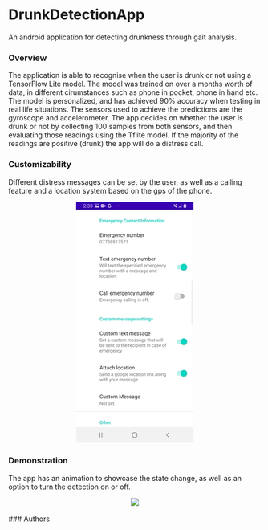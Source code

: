 # DrunkDetectionApp
An android application for detecting drunkness through gait analysis.

### Overview

The application is able to recognise when the user is drunk or not using a TensorFlow Lite model. The model was trained on over a months worth of data, in different cirumstances such as phone in pocket, phone in hand etc. The model is personalized, and has achieved 90% accuracy when testing in real life situations. The sensors used to achieve the predictions are the gyroscope and accelerometer. The app decides on whether the user is drunk or not by collecting 100 samples from both sensors, and then evaluating those readings using the Tflite model. If the majority of the readings are positive (drunk) the app will do a distress call.

### Customizability

Different distress messages can be set by the user, as well as a calling feature and a location system based on the gps of the phone.
<p align="center">
  <img src="https://github.com/plotep/DrunkDetectionApp/blob/main/DrunkDetection/gitimages/settings_pg1.jpg" />
</p>

### Demonstration
The app has an animation to showcase the state change, as well as an option to turn the detection on or off.

<p align="center">
  <img src="https://github.com/plotep/DrunkDetectionApp/blob/main/DrunkDetection/gitimages/demonstration.gif" />
</p>
### Authors

